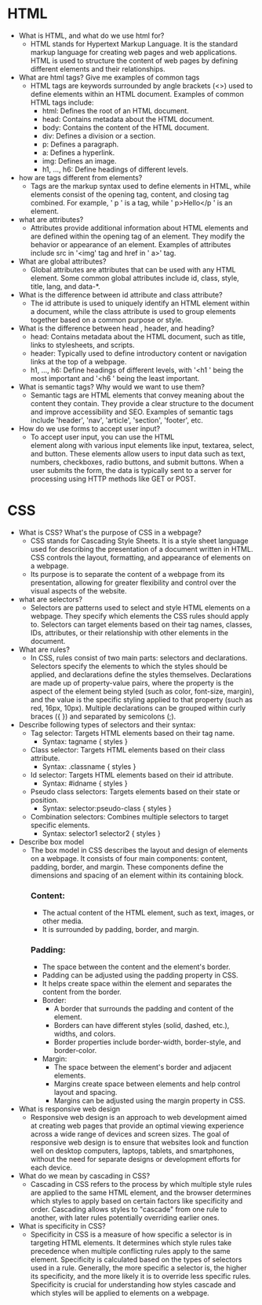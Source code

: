 # HTML
- What is HTML, and what do we use html for?
	- HTML stands for Hypertext Markup Language. It is the standard markup language for creating web pages and web applications. HTML is used to structure the content of web pages by defining different elements and their relationships.
- What are html tags? Give me examples of common tags
	- HTML tags are keywords surrounded by angle brackets (<>) used to define elements within an HTML document. Examples of common HTML tags include:
		- html: Defines the root of an HTML document.
		- head: Contains metadata about the HTML document.
		- body: Contains the content of the HTML document.
		- div: Defines a division or a section.
		- p: Defines a paragraph.
		- a: Defines a hyperlink.
		- img: Defines an image.
		- h1, ..., h6: Define headings of different levels.
- how are tags different from elements?
	- Tags are the markup syntax used to define elements in HTML, while elements consist of the opening tag, content, and closing tag combined. For example, ' p ' is a tag, while ' p>Hello</p ' is an element.
- what are attributes?
	- Attributes provide additional information about HTML elements and are defined within the opening tag of an element. They modify the behavior or appearance of an element. Examples of attributes include src in '<img' tag and href in ' a>' tag.
- What are global attributes?
	- Global attributes are attributes that can be used with any HTML element. Some common global attributes include id, class, style, title, lang, and data-*.
- What is the difference between id attribute and class attribute?
	- The id attribute is used to uniquely identify an HTML element within a document, while the class attribute is used to group elements together based on a common purpose or style.
- What is the difference between head , header, and heading?
	- head: Contains metadata about the HTML document, such as title, links to stylesheets, and scripts.
	- header: Typically used to define introductory content or navigation links at the top of a webpage.
	- h1, ..., h6: Define headings of different levels, with '<h1 ' being the most important and '<h6 ' being the least important.
- What is semantic tags? Why would we want to use them?
	- Semantic tags are HTML elements that convey meaning about the content they contain. They provide a clear structure to the document and improve accessibility and SEO. Examples of semantic tags include 'header', 'nav', 'article', 'section', 'footer', etc.
- How do we use forms to accept user input?
	- To accept user input, you can use the HTML <form> element along with various input elements like input, textarea, select, and button. These elements allow users to input data such as text, numbers, checkboxes, radio buttons, and submit buttons. When a user submits the form, the data is typically sent to a server for processing using HTTP methods like GET or POST.


# CSS
- What is CSS? What's the purpose of CSS in a webpage?
	- CSS stands for Cascading Style Sheets. It is a style sheet language used for describing the presentation of a document written in HTML. CSS controls the layout, formatting, and appearance of elements on a webpage. 
	- Its purpose is to separate the content of a webpage from its presentation, allowing for greater flexibility and control over the visual aspects of the website.
- what are selectors?
	- Selectors are patterns used to select and style HTML elements on a webpage. They specify which elements the CSS rules should apply to. Selectors can target elements based on their tag names, classes, IDs, attributes, or their relationship with other elements in the document.
- What are rules?
	- In CSS, rules consist of two main parts: selectors and declarations. Selectors specify the elements to which the styles should be applied, and declarations define the styles themselves. Declarations are made up of property-value pairs, where the property is the aspect of the element being styled (such as color, font-size, margin), and the value is the specific styling applied to that property (such as red, 16px, 10px). Multiple declarations can be grouped within curly braces ({ }) and separated by semicolons (;).
- Describe following types of selectors and their syntax:
	- Tag selector: Targets HTML elements based on their tag name.
		- Syntax: tagname { styles }
	- Class selector: Targets HTML elements based on their class attribute.
		- Syntax: .classname { styles }
	- Id selector: Targets HTML elements based on their id attribute.
		- Syntax: #idname { styles }
	- Pseudo class selectors: Targets elements based on their state or position.
		- Syntax: selector:pseudo-class { styles }
	- Combination selectors: Combines multiple selectors to target specific elements.
		- Syntax: selector1 selector2 { styles }
- Describe box model
	- The box model in CSS describes the layout and design of elements on a webpage. It consists of four main components: content, padding, border, and margin. These components define the dimensions and spacing of an element within its containing block.
		### Content:
		- The actual content of the HTML element, such as text, images, or other media.
		- It is surrounded by padding, border, and margin.
		### Padding:
		- The space between the content and the element's border.
		- Padding can be adjusted using the padding property in CSS.
		- It helps create space within the element and separates the content from the border.
		- Border:
			- A border that surrounds the padding and content of the element.
			- Borders can have different styles (solid, dashed, etc.), widths, and colors.
			- Border properties include border-width, border-style, and border-color.
		- Margin:
			- The space between the element's border and adjacent elements.
			- Margins create space between elements and help control layout and spacing.
			- Margins can be adjusted using the margin property in CSS.
- What is responsive web design
	- Responsive web design is an approach to web development aimed at creating web pages that provide an optimal viewing experience across a wide range of devices and screen sizes. The goal of responsive web design is to ensure that websites look and function well on desktop computers, laptops, tablets, and smartphones, without the need for separate designs or development efforts for each device.
- What do we mean by cascading in CSS?
	- Cascading in CSS refers to the process by which multiple style rules are applied to the same HTML element, and the browser determines which styles to apply based on certain factors like specificity and order. Cascading allows styles to "cascade" from one rule to another, with later rules potentially overriding earlier ones.
- What is specificity in CSS?
	- Specificity in CSS is a measure of how specific a selector is in targeting HTML elements. It determines which style rules take precedence when multiple conflicting rules apply to the same element. Specificity is calculated based on the types of selectors used in a rule. Generally, the more specific a selector is, the higher its specificity, and the more likely it is to override less specific rules. Specificity is crucial for understanding how styles cascade and which styles will be applied to elements on a webpage.
